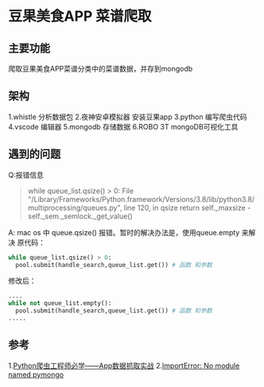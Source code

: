 
# 豆果美食APP 菜谱爬取

## 主要功能
爬取豆果美食APP菜谱分类中的菜谱数据，并存到mongodb

## 架构
1.whistle 分析数据包
2.夜神安卓模拟器 安装豆果app
3.python 编写爬虫代码
4.vscode 编辑器
5.mongodb 存储数据
6.ROBO 3T mongoDB可视化工具 

## 遇到的问题

Q:报错信息
> while queue_list.qsize() > 0:
  File "/Library/Frameworks/Python.framework/Versions/3.8/lib/python3.8/multiprocessing/queues.py", line 120, in qsize
    return self._maxsize - self._sem._semlock._get_value()
    
A:
mac os 中 queue.qsize() 报错。暂时的解决办法是，使用queue.empty 来解决
原代码：
```python
while queue_list.qsize() > 0:
  pool.submit(handle_search,queue_list.get()) # 函数 和参数
```
修改后：
```python
....
while not queue_list.empty():
  pool.submit(handle_search,queue_list.get()) # 函数 和参数
.....
```

## 参考
1.[Python爬虫工程师必学——App数据抓取实战](https://coding.imooc.com/class/283.html)
2.[ImportError: No module named pymongo](https://blog.csdn.net/miao0967020148/article/details/80271299)
